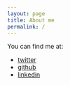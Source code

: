 ```yaml
---
layout: page
title: About me
permalink: /
---
```




You can find me at:

* [twitter](https://twitter.com/nirev)
* [github](https://github.com/nirev)
* [linkedin](http://www.linkedin.com/in/nirev)


